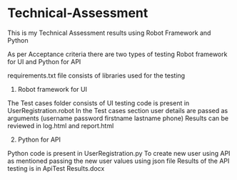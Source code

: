 # Technical-Assessment
This is my Technical Assessment results using Robot Framework and Python 

As per Acceptance criteria there are two types of testing Robot framework for UI and Python for API

requirements.txt file consists of libraries used for the testing

1. Robot framework for UI

The Test cases folder consists of UI testing
code is present in UserRegistration.robot 
In the Test cases section user details are passed as arguments (username password firstname lastname phone)
Results can be reviewed in log.html and report.html


2. Python for API

Python code is present in UserRegistration.py
To create new user using API as mentioned passing the new user values using json file
Results of the API testing is in ApiTest Results.docx 
